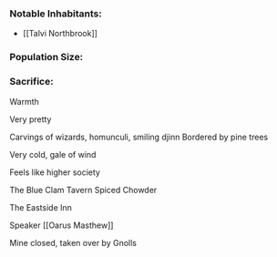 
### Notable Inhabitants:
- [[Talvi Northbrook]]

### Population Size:

### Sacrifice:
Warmth

Very pretty

Carvings of wizards, homunculi, smiling djinn
Bordered by pine trees

Very cold, gale of wind

Feels like higher society

The Blue Clam
	Tavern
	Spiced Chowder

The Eastside
	Inn

Speaker [[Oarus Masthew]]

Mine closed, taken over by Gnolls



